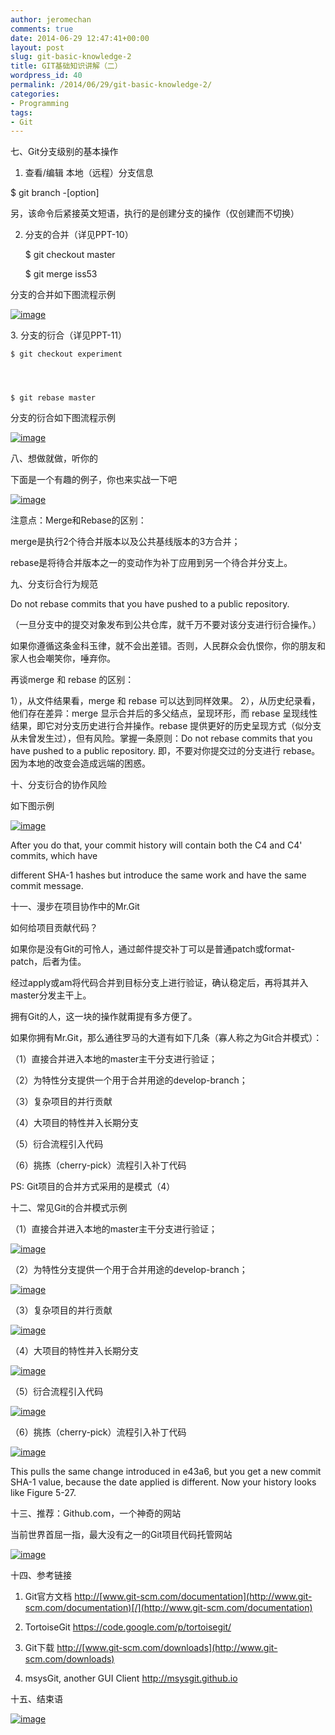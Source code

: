 ```yaml
---
author: jeromechan
comments: true
date: 2014-06-29 12:47:41+00:00
layout: post
slug: git-basic-knowledge-2
title: GIT基础知识讲解（二）
wordpress_id: 40
permalink: /2014/06/29/git-basic-knowledge-2/
categories:
- Programming
tags:
- Git
---
```


七、Git分支级别的基本操作

1. 查看/编辑 本地（远程）分支信息


$ git branch -[option] 

另，该命令后紧接英文短语，执行的是创建分支的操作（仅创建而不切换） 

2. 分支的合并（详见PPT-10）

    
    $ git checkout master



    
    $ git merge iss53


分支的合并如下图流程示例 

[![image](http://blog.aboutcoder.com/wp-content/uploads/2013/09/image_thumb.png)](http://blog.aboutcoder.com/wp-content/uploads/2013/09/image.png)

<!-- more -->3. 分支的衍合（详见PPT-11）

    
    $ git checkout experiment



    
    $ git rebase master


分支的衍合如下图流程示例

[![image](http://blog.aboutcoder.com/wp-content/uploads/2013/09/image_thumb1.png)](http://blog.aboutcoder.com/wp-content/uploads/2013/09/image1.png)

八、想做就做，听你的

下面是一个有趣的例子，你也来实战一下吧

[![image](http://blog.aboutcoder.com/wp-content/uploads/2013/09/image_thumb2.png)](http://blog.aboutcoder.com/wp-content/uploads/2013/09/image2.png)

注意点：Merge和Rebase的区别：

merge是执行2个待合并版本以及公共基线版本的3方合并；

rebase是将待合并版本之一的变动作为补丁应用到另一个待合并分支上。

九、分支衍合行为规范

Do not rebase commits that you have pushed to a public repository.

（一旦分支中的提交对象发布到公共仓库，就千万不要对该分支进行衍合操作。）

如果你遵循这条金科玉律，就不会出差错。否则，人民群众会仇恨你，你的朋友和家人也会嘲笑你，唾弃你。

再谈merge 和 rebase 的区别：

1），从文件结果看，merge 和 rebase 可以达到同样效果。
2），从历史纪录看，他们存在差异：merge 显示合并后的多父结点，呈现环形，而 rebase 呈现线性结果，即它对分支历史进行合并操作。rebase 提供更好的历史呈现方式（似分支从未曾发生过），但有风险。掌握一条原则：Do not rebase commits that you have pushed to a public repository. 即，不要对你提交过的分支进行 rebase。因为本地的改变会造成远端的困惑。

十、分支衍合的协作风险

如下图示例

[![image](http://blog.aboutcoder.com/wp-content/uploads/2013/09/image_thumb3.png)](http://blog.aboutcoder.com/wp-content/uploads/2013/09/image3.png)

After you do that, your commit history will contain both the C4 and C4' commits, which have

different SHA-1 hashes but introduce the same work and have the same commit message.

十一、漫步在项目协作中的Mr.Git

如何给项目贡献代码？

如果你是没有Git的可怜人，通过邮件提交补丁可以是普通patch或format-patch，后者为佳。

经过apply或am将代码合并到目标分支上进行验证，确认稳定后，再将其并入master分发主干上。

拥有Git的人，这一块的操作就甭提有多方便了。

如果你拥有Mr.Git，那么通往罗马的大道有如下几条（寡人称之为Git合并模式）：

（1）直接合并进入本地的master主干分支进行验证；

（2）为特性分支提供一个用于合并用途的develop-branch；

（3）复杂项目的并行贡献

（4）大项目的特性并入长期分支

（5）衍合流程引入代码

（6）挑拣（cherry-pick）流程引入补丁代码

PS: Git项目的合并方式采用的是模式（4）

十二、常见Git的合并模式示例

（1）直接合并进入本地的master主干分支进行验证；

[![image](http://blog.aboutcoder.com/wp-content/uploads/2013/09/image_thumb4.png)](http://blog.aboutcoder.com/wp-content/uploads/2013/09/image4.png)

（2）为特性分支提供一个用于合并用途的develop-branch；

[![image](http://blog.aboutcoder.com/wp-content/uploads/2013/09/image_thumb5.png)](http://blog.aboutcoder.com/wp-content/uploads/2013/09/image5.png)

（3）复杂项目的并行贡献

[![image](http://blog.aboutcoder.com/wp-content/uploads/2013/09/image_thumb6.png)](http://blog.aboutcoder.com/wp-content/uploads/2013/09/image6.png)

（4）大项目的特性并入长期分支

[![image](http://blog.aboutcoder.com/wp-content/uploads/2013/09/image_thumb7.png)](http://blog.aboutcoder.com/wp-content/uploads/2013/09/image7.png)

（5）衍合流程引入代码

[![image](http://blog.aboutcoder.com/wp-content/uploads/2013/09/image_thumb8.png)](http://blog.aboutcoder.com/wp-content/uploads/2013/09/image8.png)

（6）挑拣（cherry-pick）流程引入补丁代码

[![image](http://blog.aboutcoder.com/wp-content/uploads/2013/09/image_thumb9.png)](http://blog.aboutcoder.com/wp-content/uploads/2013/09/image9.png)

This pulls the same change introduced in e43a6, but you get a new commit SHA-1 value, because the date applied is different. Now your history looks like Figure 5-27.

十三、推荐：Github.com，一个神奇的网站

当前世界首屈一指，最大没有之一的Git项目代码托管网站

[![image](http://blog.aboutcoder.com/wp-content/uploads/2013/09/image_thumb10.png)](http://blog.aboutcoder.com/wp-content/uploads/2013/09/image10.png)

十四、参考链接

1. Git官方文档
[http://](http://www.git-scm.com/documentation)[www.git-scm.com/documentation](http://www.git-scm.com/documentation)[/](http://www.git-scm.com/documentation)

2. TortoiseGit
[https://](https://code.google.com/p/tortoisegit/)[code.google.com/p/tortoisegit](https://code.google.com/p/tortoisegit/)[/](http://www.git-scm.com/documentation)

3. Git下载
[http://](http://www.git-scm.com/downloads)[www.git-scm.com/downloads](http://www.git-scm.com/downloads)

4. msysGit, another GUI Client
[http://](http://msysgit.github.io/)[msysgit.github.io](http://msysgit.github.io/)

十五、结束语

[![image](http://blog.aboutcoder.com/wp-content/uploads/2013/09/image_thumb11.png)](http://blog.aboutcoder.com/wp-content/uploads/2013/09/image11.png)
